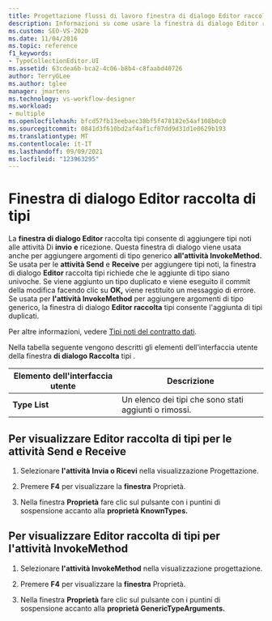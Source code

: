 ```yaml
---
title: Progettazione flussi di lavoro finestra di dialogo Editor raccolta tipi
description: Informazioni su come usare la finestra di dialogo Editor raccolta tipi per aggiungere tipi noti alle attività Di invio e ricezione.
ms.custom: SEO-VS-2020
ms.date: 11/04/2016
ms.topic: reference
f1_keywords:
- TypeCollectionEditor.UI
ms.assetid: 63cdea6b-bca2-4c06-b8b4-c8faabd40726
author: TerryGLee
ms.author: tglee
manager: jmartens
ms.technology: vs-workflow-designer
ms.workload:
- multiple
ms.openlocfilehash: bfcd57fb13eebaec38bf5f478182e54af108b0c0
ms.sourcegitcommit: 0841d3f610bd2af4af1cf07dd9d31d1e0629b193
ms.translationtype: MT
ms.contentlocale: it-IT
ms.lasthandoff: 09/09/2021
ms.locfileid: "123963295"
---
```

# <a name="type-collection-editor-dialog-box"></a>Finestra di dialogo Editor raccolta di tipi

La **finestra di dialogo Editor** raccolta tipi consente di aggiungere tipi noti alle attività Di **invio** **e** ricezione. Questa finestra di dialogo viene usata anche per aggiungere argomenti di tipo generico **all'attività InvokeMethod.** Se usata per le **attività Send** e **Receive** per aggiungere tipi noti, la finestra di dialogo **Editor** raccolta tipi richiede che le aggiunte di tipo siano univoche. Se viene aggiunto un tipo duplicato e viene eseguito il commit della modifica facendo clic su **OK,** viene restituito un messaggio di errore. Se usata per **l'attività InvokeMethod** per aggiungere argomenti di tipo generico, la finestra di dialogo **Editor raccolta** tipi consente l'aggiunta di tipi duplicati.

Per altre informazioni, vedere [Tipi noti del contratto dati](/dotnet/framework/wcf/feature-details/data-contract-known-types).

Nella tabella seguente vengono descritti gli elementi dell'interfaccia utente della finestra **di dialogo Raccolta** tipi .

|Elemento dell'interfaccia utente|Descrizione|
|-|-----------------|
|**Type List**|Un elenco dei tipi che sono stati aggiunti o rimossi.|

## <a name="to-bring-up-the-type-collection-editor-for-the-send-and-receive-activities"></a>Per visualizzare Editor raccolta di tipi per le attività Send e Receive

1. Selezionare **l'attività** **Invia o Ricevi** nella visualizzazione Progettazione.

2. Premere **F4** per visualizzare la **finestra** Proprietà.

3. Nella finestra **Proprietà** fare clic sul pulsante con i puntini di sospensione accanto alla **proprietà KnownTypes.**

## <a name="to-bring-up-the-type-collection-editor-for-the-invokemethod-activity"></a>Per visualizzare Editor raccolta di tipi per l'attività InvokeMethod

1. Selezionare **l'attività InvokeMethod** nella visualizzazione progettazione.

2. Premere **F4** per visualizzare la **finestra** Proprietà.

3. Nella finestra **Proprietà** fare clic sul pulsante con i puntini di sospensione accanto alla **proprietà GenericTypeArguments.**
